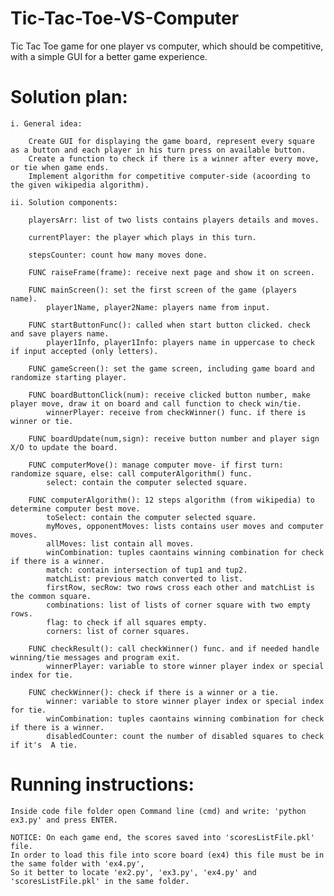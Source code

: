 # Tic-Tac-Toe-VS-Computer
Tic Tac Toe game for one player vs computer, which should be competitive, with a simple GUI for a better game experience.



Solution plan:
=
	i. General idea:
  
		Create GUI for displaying the game board, represent every square as a button and each player in his turn press on available button.
		Create a function to check if there is a winner after every move, or tie when game ends.
		Implement algorithm for competitive computer-side (acoording to the given wikipedia algorithm).
		
	ii. Solution components:
  
		playersArr: list of two lists contains players details and moves.
			
		currentPlayer: the player which plays in this turn.
		
		stepsCounter: count how many moves done.
		
		FUNC raiseFrame(frame): receive next page and show it on screen.	
			
		FUNC mainScreen(): set the first screen of the game (players name).
			player1Name, player2Name: players name from input.	
		
		FUNC startButtonFunc(): called when start button clicked. check and save players name.
			player1Info, player1Info: players name in uppercase to check if input accepted (only letters).	
		
		FUNC gameScreen(): set the game screen, including game board and randomize starting player.
		
		FUNC boardButtonClick(num): receive clicked button number, make player move, draw it on board and call function to check win/tie.
			winnerPlayer: receive from checkWinner() func. if there is winner or tie.
		
		FUNC boardUpdate(num,sign): receive button number and player sign X/O to update the board.
		
		FUNC computerMove(): manage computer move- if first turn: randomize square, else: call computerAlgorithm() func.
			select: contain the computer selected square.
			
		FUNC computerAlgorithm(): 12 steps algorithm (from wikipedia) to determine computer best move.
			toSelect: contain the computer selected square.
			myMoves, opponentMoves: lists contains user moves and computer moves.
			allMoves: list contain all moves.
			winCombination: tuples caontains winning combination for check if there is a winner.
			match: contain intersection of tup1 and tup2.
			matchList: previous match converted to list.
			firstRow, secRow: two rows cross each other and matchList is the common square.
			combinations: list of lists of corner square with two empty rows.
			flag: to check if all squares empty.
			corners: list of corner squares.
			
		FUNC checkResult(): call checkWinner() func. and if needed handle winning/tie messages and program exit.
			winnerPlayer: variable to store winner player index or special index for tie.
			
		FUNC checkWinner(): check if there is a winner or a tie.
			winner: variable to store winner player index or special index for tie.
			winCombination: tuples caontains winning combination for check if there is a winner.
			disabledCounter: count the number of disabled squares to check if it's  A tie.
							
Running instructions:
=
	Inside code file folder open Command line (cmd) and write: 'python ex3.py' and press ENTER.
	
	NOTICE: On each game end, the scores saved into 'scoresListFile.pkl' file.
	In order to load this file into score board (ex4) this file must be in the same folder with 'ex4.py',
	So it better to locate 'ex2.py', 'ex3.py', 'ex4.py' and 'scoresListFile.pkl' in the same folder.
